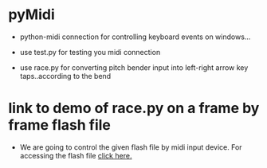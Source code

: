 pyMidi
======

* python-midi connection for controlling keyboard events on windows...

* use test.py for testing you midi connection

* use race.py for converting pitch bender input into left-right arrow key taps..according to the bend



link to demo of race.py on a frame by frame flash file
======================================================

* We are going to control the given flash file by midi input device. For accessing the flash file [click here.](http://www.youtube.com/watch?v=BLM7JV56GZg&feature=youtu.be)
